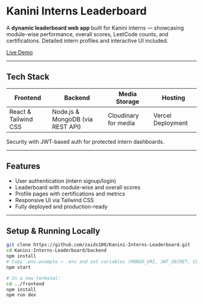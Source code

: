 # Kanini Interns Leaderboard

A **dynamic leaderboard web app** built for Kanini interns — showcasing module-wise performance, overall scores, LeetCode counts, and certifications. Detailed intern profiles and interactive UI included.

[Live Demo](https://kanini-interns-leaderboard.vercel.app)

---

##  Tech Stack

| Frontend             | Backend                  | Media Storage        | Hosting        |
|----------------------|---------------------------|----------------------|----------------|
| React & Tailwind CSS | Node.js & MongoDB (via REST API) | Cloudinary for media | Vercel Deployment |

Security with JWT-based auth for protected intern dashboards.

---

##  Features

- User authentication (intern signup/login)
- Leaderboard with module-wise and overall scores
- Profile pages with certifications and metrics
- Responsive UI via Tailwind CSS
- Fully deployed and production-ready

---

##  Setup & Running Locally

```bash
git clone https://github.com/zaids100/Kanini-Interns-Leaderboard.git
cd Kanini-Interns-Leaderboard/backend
npm install
# Copy .env.example → .env and set variables (MONGO_URI, JWT_SECRET, CLOUDINARY creds)
npm start

# In a new terminal:
cd ../frontend
npm install
npm run dev